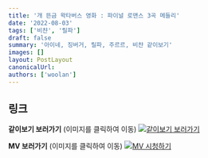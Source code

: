 ```yaml
---
title: '개 뜬금 왁타버스 영화 : 파이널 로맨스 3곡 메들리'
date: '2022-08-03'
tags: ['비챤', '릴파']
draft: false
summary: '아이네, 징버거, 릴파, 주르르, 비챤 같이보기'
images: []
layout: PostLayout
canonicalUrl:
authors: ['woolan']
---
```


## 링크

**같이보기 보러가기** (이미지를 클릭하여 이동)
[![같이보기 보러가기](https://cdn.discordapp.com/attachments/1135756712759013437/1135758630910697602/banner.png)](https://cafe.naver.com/steamindiegame/7128804)

**MV 보러가기** (이미지를 클릭하여 이동)
[![MV 시청하기](https://i.ytimg.com/vi/KEM3xi9jSIw/maxresdefault.jpg)](https://youtu.be/KEM3xi9jSIw)
